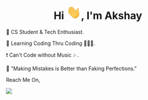 <h1 align="center">Hi <img src="https://raw.githubusercontent.com/ABSphreak/ABSphreak/master/gifs/Hi.gif" width="40px" />, I'm Akshay</h1>

<p> 🔰  CS Student & Tech Enthusiast.</p>
<p> 🔰  Learning Coding Thru Coding 👨🏼‍💻.</p>
<p> ❗️  Can't Code without Music 🎶 .</p>
<p> 💫 "Making Mistakes is Better than Faking Perfections."<p>
<p>Reach Me On,</p>
<a href="https://t.me/coderitzme"><img src="https://www.iconfinder.com/data/icons/social-network-24/512/Telegram-512.png" width="45px"/></a> 
